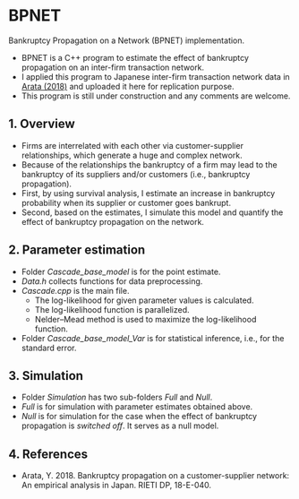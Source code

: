 # BPNET

Bankruptcy Propagation on a Network (BPNET) implementation.

* BPNET is a C++ program to estimate the effect of bankruptcy propagation on an inter-firm transaction network.
* I applied this program to Japanese inter-firm transaction network data in [Arata (2018)](https://www.rieti.go.jp/jp/publications/dp/18e040.pdf) and uploaded it here for replication purpose.
* This program is still under construction and any comments are welcome.

## 1. Overview

* Firms are interrelated with each other via customer-supplier relationships, which generate a huge and complex network.
* Because of the relationships the bankruptcy of a firm may lead to the bankruptcy of its suppliers and/or customers (i.e., bankruptcy propagation).
* First, by using survival analysis, I estimate an increase in bankruptcy probability when its supplier or customer goes bankrupt.
* Second, based on the estimates, I simulate this model and quantify the effect of bankruptcy propagation on the network.

## 2. Parameter estimation

* Folder *Cascade_base_model* is for the point estimate.
* *Data.h* collects functions for data preprocessing.
* *Cascade.cpp* is the main file.
  * The log-likelihood for given parameter values is calculated.
  * The log-likelihood function is parallelized.
  * Nelder–Mead method is used to maximize the log-likelihood function.
* Folder *Cascade_base_model_Var* is for statistical inference, i.e., for the standard error.

## 3. Simulation

* Folder *Simulation* has two sub-folders *Full* and *Null*.
* *Full* is for simulation with parameter estimates obtained above.
* *Null* is for simulation for the case when the effect of bankruptcy propagation is *switched off*. It serves as a null model.

## 4. References

* Arata, Y. 2018. Bankruptcy propagation on a customer-supplier network: An empirical analysis in Japan. RIETI DP, 18-E-040.

<!-- $$\begin{aligned}
    &= \\
    &=
\end{aligned}
$$  -->
